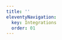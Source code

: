 ```yaml
---
title: ''
eleventyNavigation:
  key: Integrations
  order: 01
---
```


<script>window.open('/integrations/') || window.location.replace('/integrations/');</script>


